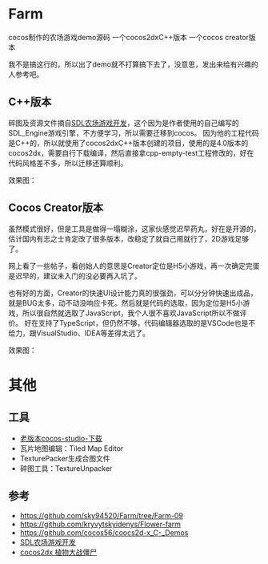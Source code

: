 # Farm
cocos制作的农场游戏demo源码 一个cocos2dxC++版本 一个cocos creator版本

我不是搞这行的，所以出了demo就不打算搞下去了，没意思，发出来给有兴趣的人参考吧。

## C++版本
碎图及资源文件摘自[SDL农场游戏开发](https://github.com/sky94520/Farm/tree/Farm-09)，这个因为是作者使用的自己编写的SDL_Engine游戏引擎，不方便学习，所以需要迁移到cocos。
因为他的工程代码是C++的，所以就使用了cocos2dxC++版本创建的项目，使用的是4.0版本的cocos2dx，需要自行下载编译，然后直接拿cpp-empty-test工程修改的，好在代码风格差不多，所以迁移还算顺利。

效果图：


## Cocos Creator版本

虽然模式很好，但是工具是做得一塌糊涂，这家伙感觉迟早药丸，好在是开源的，估计国内有志之士肯定改了很多版本，改稳定了就自己用就行了，2D游戏足够了。

网上看了一些帖子，看创始人的意思是Creator定位是H5小游戏，再一次确定完蛋是迟早的，建议未入门的没必要再入坑了。

也有好的方面，Creator的快速UI设计能力真的很强劲，可以分分钟快速出成品，就是BUG太多，动不动没响应卡死。然后就是代码的选取，因为定位是H5小游戏，所以很自然就选取了JavaScript，我个人很不喜欢JavaScript所以不做评价。
好在支持了TypeScript，但仍然不够，代码编辑器选取的是VSCode也是不给力，跟VisualStudio、IDEA等差得太远了。

效果图：


# 其他
## 工具
- [老版本cocos-studio-下载](https://github.com/fusijie/Cocos-Resource#cocos-studio-%E4%B8%8B%E8%BD%BD)
- 瓦片地图编辑：Tiled Map Editor
- TexturePacker生成合图文件
- 碎图工具：TextureUnpacker

## 参考
- https://github.com/sky94520/Farm/tree/Farm-09
- https://github.com/kryvytskyidenys/Flower-farm
- https://github.com/cocos56/coocs2d-x_C-_Demos
- [SDL农场游戏开发](https://blog.csdn.net/bull521/category_7534900.html)
- [cocos2dx 植物大战僵尸](https://blog.csdn.net/bull521/category_6524913.html)
